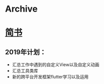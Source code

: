 # Archive
# [简书](https://www.jianshu.com/u/e2717c342584)
## 2019年计划：
* 汇总工作中遇到的自定义View以及自定义动画
* 汇总工具类库
* 新的跨平台开发框架flutter学习以及运用
